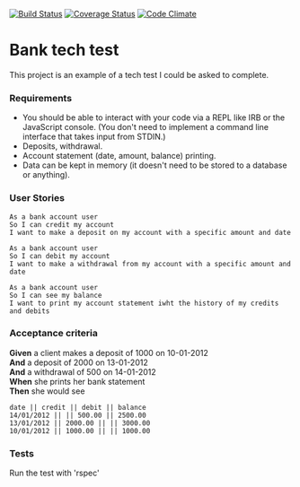 [![Build Status](https://travis-ci.org/AdrienFabre/bank_tech_test_ruby.svg?branch=master)](https://travis-ci.org/AdrienFabre/bank_tech_test_ruby)
[![Coverage Status](https://coveralls.io/repos/github/AdrienFabre/bank_tech_test_ruby/badge.svg?branch=master)](https://coveralls.io/github/AdrienFabre/bank_tech_test_ruby?branch=master)
[![Code Climate](https://codeclimate.com/github/codeclimate/codeclimate/badges/gpa.svg)](https://codeclimate.com/github/AdrienFabre/<bank_tech_test_ruby>)

# Bank tech test

This project is an example of a tech test I could be asked to complete. 

### Requirements

* You should be able to interact with your code via a REPL like IRB or the JavaScript console.  (You don't need to implement a command line interface that takes input from STDIN.)
* Deposits, withdrawal.
* Account statement (date, amount, balance) printing.
* Data can be kept in memory (it doesn't need to be stored to a database or anything).

### User Stories 

```
As a bank account user
So I can credit my account
I want to make a deposit on my account with a specific amount and date

As a bank account user
So I can debit my account
I want to make a withdrawal from my account with a specific amount and date

As a bank account user 
So I can see my balance
I want to print my account statement iwht the history of my credits and debits
```

### Acceptance criteria

**Given** a client makes a deposit of 1000 on 10-01-2012  
**And** a deposit of 2000 on 13-01-2012  
**And** a withdrawal of 500 on 14-01-2012  
**When** she prints her bank statement  
**Then** she would see

```
date || credit || debit || balance
14/01/2012 || || 500.00 || 2500.00
13/01/2012 || 2000.00 || || 3000.00
10/01/2012 || 1000.00 || || 1000.00
```

### Tests

Run the test with 'rspec'

